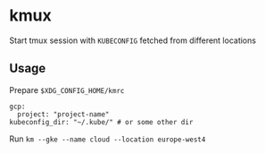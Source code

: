 # kmux
Start tmux session with `KUBECONFIG` fetched from different locations

## Usage
Prepare `$XDG_CONFIG_HOME/kmrc`
```
gcp:
  project: "project-name"
kubeconfig_dir: "~/.kube/" # or some other dir
```
Run
`km --gke --name cloud --location europe-west4`  
